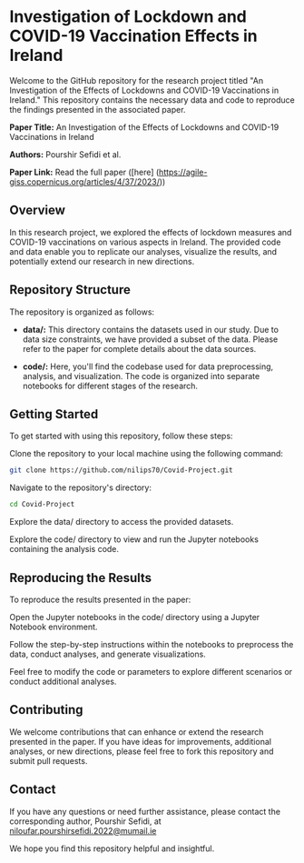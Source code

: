 # Investigation of Lockdown and COVID-19 Vaccination Effects in Ireland

Welcome to the GitHub repository for the research project titled "An Investigation of the Effects of Lockdowns and COVID-19 Vaccinations in Ireland." This repository contains the necessary data and code to reproduce the findings presented in the associated paper.

**Paper Title:** An Investigation of the Effects of Lockdowns and COVID-19 Vaccinations in Ireland

**Authors:** Pourshir Sefidi et al.

**Paper Link:** Read the full paper ([here] (https://agile-giss.copernicus.org/articles/4/37/2023/))

## Overview

In this research project, we explored the effects of lockdown measures and COVID-19 vaccinations on various aspects in Ireland. The provided code and data enable you to replicate our analyses, visualize the results, and potentially extend our research in new directions.

## Repository Structure

The repository is organized as follows:

- **data/:** This directory contains the datasets used in our study. Due to data size constraints, we have provided a subset of the data. Please refer to the paper for complete details about the data sources.

- **code/:** Here, you'll find the codebase used for data preprocessing, analysis, and visualization. The code is organized into separate notebooks for different stages of the research.

## Getting Started

To get started with using this repository, follow these steps:

Clone the repository to your local machine using the following command:

```bash
git clone https://github.com/nilips70/Covid-Project.git
```


Navigate to the repository's directory:

```bash
cd Covid-Project
```

Explore the data/ directory to access the provided datasets.

Explore the code/ directory to view and run the Jupyter notebooks containing the analysis code.

## Reproducing the Results

To reproduce the results presented in the paper:

Open the Jupyter notebooks in the code/ directory using a Jupyter Notebook environment.

Follow the step-by-step instructions within the notebooks to preprocess the data, conduct analyses, and generate visualizations.

Feel free to modify the code or parameters to explore different scenarios or conduct additional analyses.

## Contributing

We welcome contributions that can enhance or extend the research presented in the paper. If you have ideas for improvements, additional analyses, or new directions, please feel free to fork this repository and submit pull requests.

## Contact

If you have any questions or need further assistance, please contact the corresponding author, Pourshir Sefidi, at niloufar.pourshirsefidi.2022@mumail.ie

We hope you find this repository helpful and insightful. 

